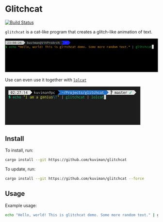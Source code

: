 # Glitchcat

[![Build Status](https://travis-ci.org/kuviman/glitchcat.svg?branch=master)](https://travis-ci.org/kuviman/glitchcat)

`glitchcat` is a cat-like program that creates a glitch-like animation of text.

![gif](demo.gif)

Use can even use it together with [`lolcat`](https://github.com/busyloop/lolcat)

![gif](demo-lolcat.gif)

## Install

To install, run:

```sh
cargo install --git https://github.com/kuviman/glitchcat
```

To update, run:

```sh
cargo install --git https://github.com/kuviman/glitchcat --force
```

## Usage

Example usage:

```sh
echo "Hello, world! This is glitchcat demo. Some more random text." | glitchcat
```